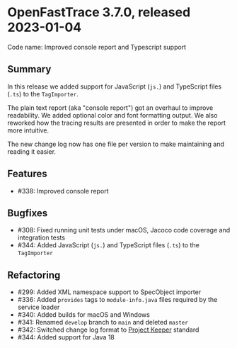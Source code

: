 # OpenFastTrace 3.7.0, released 2023-01-04

Code name: Improved console report and Typescript support

## Summary

In this release we added support for JavaScript (`js.`) and TypeScript files (`.ts`) to the `TagImporter`.

The plain text report (aka "console report") got an overhaul to improve readability. We added optional color and font formatting output.
We also reworked how the tracing results are presented in order to make the report more intuitive.

The new change log now has one file per version to make maintaining and reading it easier.

## Features

* #338: Improved console report 

## Bugfixes

* #308: Fixed running unit tests under macOS, Jacoco code coverage and integration tests
* #344: Added JavaScript (`js.`) and TypeScript files (`.ts`) to the `TagImporter`

## Refactoring

* #299: Added XML namespace support to SpecObject importer
* #336: Added `provides`  tags to `module-info.java` files required by the service loader
* #340: Added builds for macOS and Windows
* #341: Renamed `develop` branch to `main` and deleted `master`
* #342: Switched change log format to [Project Keeper](https://github.com/exasol/project-keeper) standard
* #344: Added support for Java 18